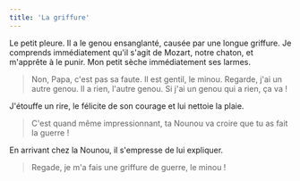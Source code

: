 ```yaml
---
title: 'La griffure'
---
```


Le petit pleure. Il a le genou ensanglanté, causée par une longue griffure. Je
comprends immédiatement qu'il s'agit de Mozart, notre chaton, et m'apprête à le
punir. Mon petit sèche immédiatement ses larmes.

> Non, Papa, c'est pas sa faute. Il est gentil, le minou. Regarde, j'ai un autre
> genou. Il a rien, l'autre genou. Si j'ai un genou qui a rien, ça va !

J'étouffe un rire, le félicite de son courage et lui nettoie la plaie.

> C'est quand même impressionnant, ta Nounou va croire que tu as fait la guerre
> !

En arrivant chez la Nounou, il s'empresse de lui expliquer.

> Regade, je m'a fais une griffure de guerre, le minou !
